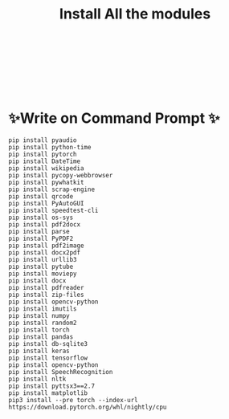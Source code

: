   #  <header><p align="center">Install All the modules</p><br></header>
  <body>
<head>

#  ✨Write on Command Prompt ✨    
    pip install pyaudio
    pip install python-time
    pip install pytorch
    pip install DateTime
    pip install wikipedia
    pip install pycopy-webbrowser
    pip install pywhatkit
    pip install scrap-engine
    pip install qrcode
    pip install PyAutoGUI
    pip install speedtest-cli
    pip install os-sys
    pip install pdf2docx
    pip install parse
    pip install PyPDF2
    pip install pdf2image
    pip install docx2pdf
    pip install urllib3
    pip install pytube
    pip install moviepy
    pip install docx
    pip install pdfreader
    pip install zip-files
    pip install opencv-python
    pip install imutils
    pip install numpy
    pip install random2
    pip install torch
    pip install pandas
    pip install db-sqlite3
    pip install keras
    pip install tensorflow
    pip install opencv-python
    pip install SpeechRecognition
    pip install nltk
    pip install pyttsx3==2.7
    pip install matplotlib
    pip3 install --pre torch --index-url https://download.pytorch.org/whl/nightly/cpu
</head>
 </body>

